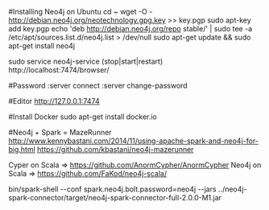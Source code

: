 #Installing Neo4j on Ubuntu
cd ~
wget -O - http://debian.neo4j.org/neotechnology.gpg.key >> key.pgp
sudo apt-key add key.pgp
echo 'deb http://debian.neo4j.org/repo stable/' | sudo tee -a /etc/apt/sources.list.d/neo4j.list > /dev/null
sudo apt-get update && sudo apt-get install neo4j

sudo service neo4j-service (stop|start|restart)
http://localhost:7474/browser/

#Password
:server connect
:server change-password

#Editor 
http://127.0.0.1:7474

#Install Docker
sudo apt-get install docker.io

#Neo4j + Spark = MazeRunner
http://www.kennybastani.com/2014/11/using-apache-spark-and-neo4j-for-big.html
https://github.com/kbastani/neo4j-mazerunner


Cyper on Scala => https://github.com/AnormCypher/AnormCypher
Neo4j on Scala => https://github.com/FaKod/neo4j-scala/

bin/spark-shell  --conf spark.neo4j.bolt.password=neo4j --jars ../neo4j-spark-connector/target/neo4j-spark-connector-full-2.0.0-M1.jar 